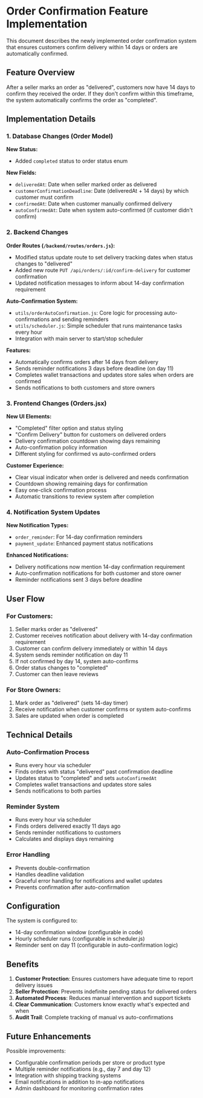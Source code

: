 # Order Confirmation Feature Implementation

This document describes the newly implemented order confirmation system that ensures customers confirm delivery within 14 days or orders are automatically confirmed.

## Feature Overview

After a seller marks an order as "delivered", customers now have 14 days to confirm they received the order. If they don't confirm within this timeframe, the system automatically confirms the order as "completed".

## Implementation Details

### 1. Database Changes (Order Model)

**New Status:**
- Added `completed` status to order status enum

**New Fields:**
- `deliveredAt`: Date when seller marked order as delivered
- `customerConfirmationDeadline`: Date (deliveredAt + 14 days) by which customer must confirm
- `confirmedAt`: Date when customer manually confirmed delivery
- `autoConfirmedAt`: Date when system auto-confirmed (if customer didn't confirm)

### 2. Backend Changes

**Order Routes (`/backend/routes/orders.js`):**
- Modified status update route to set delivery tracking dates when status changes to "delivered"
- Added new route `PUT /api/orders/:id/confirm-delivery` for customer confirmation
- Updated notification messages to inform about 14-day confirmation requirement

**Auto-Confirmation System:**
- `utils/orderAutoConfirmation.js`: Core logic for processing auto-confirmations and sending reminders
- `utils/scheduler.js`: Simple scheduler that runs maintenance tasks every hour
- Integration with main server to start/stop scheduler

**Features:**
- Automatically confirms orders after 14 days from delivery
- Sends reminder notifications 3 days before deadline (on day 11)
- Completes wallet transactions and updates store sales when orders are confirmed
- Sends notifications to both customers and store owners

### 3. Frontend Changes (Orders.jsx)

**New UI Elements:**
- "Completed" filter option and status styling
- "Confirm Delivery" button for customers on delivered orders
- Delivery confirmation countdown showing days remaining
- Auto-confirmation policy information
- Different styling for confirmed vs auto-confirmed orders

**Customer Experience:**
- Clear visual indicator when order is delivered and needs confirmation
- Countdown showing remaining days for confirmation
- Easy one-click confirmation process
- Automatic transitions to review system after completion

### 4. Notification System Updates

**New Notification Types:**
- `order_reminder`: For 14-day confirmation reminders
- `payment_update`: Enhanced payment status notifications

**Enhanced Notifications:**
- Delivery notifications now mention 14-day confirmation requirement
- Auto-confirmation notifications for both customer and store owner
- Reminder notifications sent 3 days before deadline

## User Flow

### For Customers:
1. Seller marks order as "delivered"
2. Customer receives notification about delivery with 14-day confirmation requirement
3. Customer can confirm delivery immediately or within 14 days
4. System sends reminder notification on day 11
5. If not confirmed by day 14, system auto-confirms
6. Order status changes to "completed"
7. Customer can then leave reviews

### For Store Owners:
1. Mark order as "delivered" (sets 14-day timer)
2. Receive notification when customer confirms or system auto-confirms
3. Sales are updated when order is completed

## Technical Details

### Auto-Confirmation Process
- Runs every hour via scheduler
- Finds orders with status "delivered" past confirmation deadline
- Updates status to "completed" and sets `autoConfirmedAt`
- Completes wallet transactions and updates store sales
- Sends notifications to both parties

### Reminder System
- Runs every hour via scheduler  
- Finds orders delivered exactly 11 days ago
- Sends reminder notifications to customers
- Calculates and displays days remaining

### Error Handling
- Prevents double-confirmation
- Handles deadline validation
- Graceful error handling for notifications and wallet updates
- Prevents confirmation after auto-confirmation

## Configuration

The system is configured to:
- 14-day confirmation window (configurable in code)
- Hourly scheduler runs (configurable in scheduler.js)
- Reminder sent on day 11 (configurable in auto-confirmation logic)

## Benefits

1. **Customer Protection**: Ensures customers have adequate time to report delivery issues
2. **Seller Protection**: Prevents indefinite pending status for delivered orders
3. **Automated Process**: Reduces manual intervention and support tickets
4. **Clear Communication**: Customers know exactly what's expected and when
5. **Audit Trail**: Complete tracking of manual vs auto-confirmations

## Future Enhancements

Possible improvements:
- Configurable confirmation periods per store or product type
- Multiple reminder notifications (e.g., day 7 and day 12)
- Integration with shipping tracking systems
- Email notifications in addition to in-app notifications
- Admin dashboard for monitoring confirmation rates